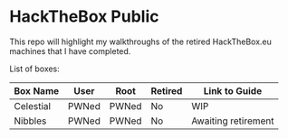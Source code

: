 # HackTheBox Public

This repo will highlight my walkthroughs of the retired HackTheBox.eu machines that I have completed.

List of boxes:

| Box Name | User | Root | Retired | Link to Guide | 
|----------|------|------|---------|---------------|
| Celestial | PWNed | PWNed | No | WIP |
| Nibbles | PWNed | PWNed | No | Awaiting retirement |